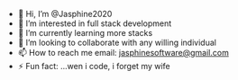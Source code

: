 - 👋 Hi, I’m @Jasphine2020
- 👀 I’m interested in full stack development 
- 🌱 I’m currently learning more stacks
- 💞️ I’m looking to collaborate with any willing individual 
- 📫 How to reach me email: jasphinesoftware@gmail.com
- ⚡ Fun fact: ...wen i code, i forget my wife

<!---
Jasphine2020/Jasphine2020 is a ✨ special ✨ repository because its `README.md` (this file) appears on your GitHub profile.
You can click the Preview link to take a look at your changes.
--->
